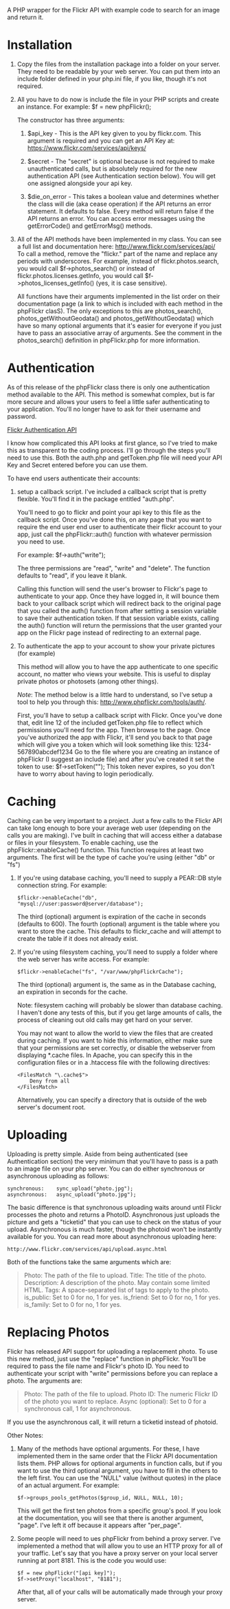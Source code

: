 A PHP wrapper for the Flickr API with example code to search for an image and return it.

Installation
============

1.  Copy the files from the installation package into a folder on your
    server.  They need to be readable by your web server.  You can put
    them into an include folder defined in your php.ini file, if you
    like, though it's not required.

2.  All you have to do now is include the file in your PHP scripts and
    create an instance.  For example:
    $f = new phpFlickr();

    The constructor has three arguments:
    1.  $api_key - This is the API key given to you by flickr.com. This
        argument is required and you can get an API Key at:
        https://www.flickr.com/services/api/keys/

    2.  $secret - The "secret" is optional because is not required to
        make unauthenticated calls, but is absolutely required for the
        new authentication API (see Authentication section below).  You
        will get one assigned alongside your api key.

    3.  $die_on_error - This takes a boolean value and determines
        whether the class will die (aka cease operation) if the API
        returns an error statement.  It defaults to false.  Every method
        will return false if the API returns an error.  You can access
        error messages using the getErrorCode() and getErrorMsg()
        methods.

3.  All of the API methods have been implemented in my class.  You can
    see a full list and documentation here:
        http://www.flickr.com/services/api/
    To call a method, remove the "flickr." part of the name and replace
    any periods with underscores. For example, instead of
    flickr.photos.search, you would call $f->photos_search() or instead
    of flickr.photos.licenses.getInfo, you would call
    $f->photos_licenses_getInfo() (yes, it is case sensitive).

    All functions have their arguments implemented in the list order on
    their documentation page (a link to which is included with each
    method in the phpFlickr clasS). The only exceptions to this are
    photos_search(), photos_getWithoutGeodata() and
    photos_getWithoutGeodata() which have so many optional arguments
    that it's easier for everyone if you just have to pass an
    associative array of arguments.  See the comment in the
    photos_search() definition in phpFlickr.php for more information.


Authentication
==============
As of this release of the phpFlickr class there is only one authentication method
available to the API.  This method is somewhat complex, but is far more secure and
allows your users to feel a little safer authenticating to your application.  You'll
no longer have to ask for their username and password.

[Flickr Authentication API](http://www.flickr.com/services/api/auth.spec.html)

I know how complicated this API looks at first glance, so I've tried to
make this as transparent to the coding process.  I'll go through the steps
you'll need to use this.  Both the auth.php and getToken.php file will
need your API Key and Secret entered before you can use them.

To have end users authenticate their accounts:
1.  setup a callback script.  I've included a callback script that
    is pretty flexible.  You'll find it in the package entitled "auth.php".

    You'll need to go to flickr and point your api key to this file as the
    callback script.  Once you've done this, on any page that you want to
    require the end user end user to authenticate their flickr account to
    your app, just call the phpFlickr::auth() function with whatever
    permission you need to use.

    For example:
        $f->auth("write");

    The three permissions are "read", "write" and "delete".  The function
    defaults to "read", if you leave it blank.

    Calling this function will send the user's browser to Flickr's page to
    authenticate to your app.  Once they have logged in, it will bounce
    them back to your callback script which will redirect back to the
    original page that you called the auth() function from after setting
    a session variable to save their authentication token.  If that session
    variable exists, calling the auth() function will return the permissions
    that the user granted your app on the Flickr page instead of redirecting
    to an external page.

2.  To authenticate the app to your account to show your private pictures (for example)

    This method will allow you to have the app authenticate to one specific
    account, no matter who views your website.  This is useful to display
    private photos or photosets (among other things).

    *Note*: The method below is a little hard to understand, so I've setup a tool
    to help you through this: http://www.phpflickr.com/tools/auth/.

    First, you'll have to setup a callback script with Flickr.  Once you've
    done that, edit line 12 of the included getToken.php file to reflect
    which permissions you'll need for the app.  Then browse to the page.
    Once you've authorized the app with Flickr, it'll send you back to that
    page which will give you a token which will look something like this:
        1234-567890abcdef1234
    Go to the file where you are creating an instance of phpFlickr (I suggest
    an include file) and after you've created it set the token to use:
        $f->setToken("<token string>");
    This token never expires, so you don't have to worry about having to
    login periodically.


Caching
=======

Caching can be very important to a project.  Just a few calls to the Flickr API
can take long enough to bore your average web user (depending on the calls you
are making).  I've built in caching that will access either a database or files
in your filesystem.  To enable caching, use the phpFlickr::enableCache() function.
This function requires at least two arguments. The first will be the type of
cache you're using (either "db" or "fs")

1.  If you're using database caching, you'll need to supply a PEAR::DB style connection
    string. For example:

        $flickr->enableCache("db", "mysql://user:password@server/database");

    The third (optional) argument is expiration of the cache in seconds (defaults
    to 600).  The fourth (optional) argument is the table where you want to store
    the cache.  This defaults to flickr_cache and will attempt to create the table
    if it does not already exist.

2.  If you're using filesystem caching, you'll need to supply a folder where the
    web server has write access. For example:

        $flickr->enableCache("fs", "/var/www/phpFlickrCache");

    The third (optional) argument is, the same as in the Database caching, an
    expiration in seconds for the cache.

    Note: filesystem caching will probably be slower than database caching. I
    haven't done any tests of this, but if you get large amounts of calls, the
    process of cleaning out old calls may get hard on your server.

    You may not want to allow the world to view the files that are created during
    caching.  If you want to hide this information, either make sure that your
    permissions are set correctly, or disable the webserver from displaying
    *.cache files.  In Apache, you can specify this in the configuration files
    or in a .htaccess file with the following directives:

        <FilesMatch "\.cache$">
            Deny from all
        </FilesMatch>

    Alternatively, you can specify a directory that is outside of the web server's
    document root.

Uploading
=========

Uploading is pretty simple. Aside from being authenticated (see Authentication
section) the very minimum that you'll have to pass is a path to an image file on
your php server. You can do either synchronous or asynchronous uploading as follows:

    synchronous:    sync_upload("photo.jpg");
    asynchronous:   async_upload("photo.jpg");

The basic difference is that synchronous uploading waits around until Flickr
processes the photo and returns a PhotoID.  Asynchronous just uploads the
picture and gets a "ticketid" that you can use to check on the status of your
upload. Asynchronous is much faster, though the photoid won't be instantly
available for you. You can read more about asynchronous uploading here:

    http://www.flickr.com/services/api/upload.async.html

Both of the functions take the same arguments which are:

> Photo: The path of the file to upload.
> Title: The title of the photo.
> Description: A description of the photo. May contain some limited HTML.
> Tags: A space-separated list of tags to apply to the photo.
> is_public: Set to 0 for no, 1 for yes.
> is_friend: Set to 0 for no, 1 for yes.
> is_family: Set to 0 for no, 1 for yes.

Replacing Photos
================

Flickr has released API support for uploading a replacement photo.  To use this
new method, just use the "replace" function in phpFlickr.  You'll be required
to pass the file name and Flickr's photo ID.  You need to authenticate your script
with "write" permissions before you can replace a photo.  The arguments are:

> Photo: The path of the file to upload.
> Photo ID: The numeric Flickr ID of the photo you want to replace.
> Async (optional): Set to 0 for a synchronous call, 1 for asynchronous.

If you use the asynchronous call, it will return a ticketid instead
of photoid.

Other Notes:
1.  Many of the methods have optional arguments.  For these, I have implemented
    them in the same order that the Flickr API documentation lists them. PHP
    allows for optional arguments in function calls, but if you want to use the
    third optional argument, you have to fill in the others to the left first.
    You can use the "NULL" value (without quotes) in the place of an actual
    argument.  For example:

        $f->groups_pools_getPhotos($group_id, NULL, NULL, 10);

    This will get the first ten photos from a specific group's pool.  If you look
    at the documentation, you will see that there is another argument, "page". I've
    left it off because it appears after "per_page".

2.  Some people will need to ues phpFlickr from behind a proxy server.  I've
    implemented a method that will allow you to use an HTTP proxy for all of your
    traffic.  Let's say that you have a proxy server on your local server running
    at port 8181.  This is the code you would use:

        $f = new phpFlickr("[api key]");
        $f->setProxy("localhost", "8181");

    After that, all of your calls will be automatically made through your proxy server.

